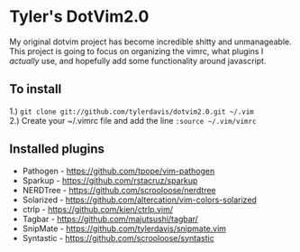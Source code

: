 Tyler's DotVim2.0
=================

My original dotvim project has become incredible shitty and unmanageable.  This project is going to focus on organizing the vimrc, what plugins I *actually* use, and hopefully add some functionality around javascript.

To install
----------
1.) `git clone git://github.com/tylerdavis/dotvim2.0.git ~/.vim`  
2.) Create your ~/.vimrc file and add the line `:source ~/.vim/vimrc`

Installed plugins
-----------------
* Pathogen - https://github.com/tpope/vim-pathogen
* Sparkup - https://github.com/rstacruz/sparkup
* NERDTree - https://github.com/scrooloose/nerdtree
* Solarized - https://github.com/altercation/vim-colors-solarized
* ctrlp - https://github.com/kien/ctrlp.vim/
* Tagbar - https://github.com/majutsushi/tagbar/
* SnipMate - https://github.com/tylerdavis/snipmate.vim
* Syntastic - https://github.com/scrooloose/syntastic
